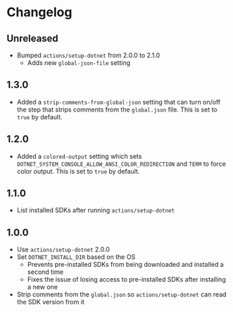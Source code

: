 # Changelog

## Unreleased

- Bumped `actions/setup-dotnet` from 2.0.0 to 2.1.0
  - Adds new `global-json-file` setting

## 1.3.0

- Added a `strip-comments-from-global-json` setting that can turn on/off the step that strips comments from the `global.json` file. This is set to `true` by default.

## 1.2.0

- Added a `colored-output` setting which sets `DOTNET_SYSTEM_CONSOLE_ALLOW_ANSI_COLOR_REDIRECTION` and `TERM` to force color output. This is set to `true` by default.

## 1.1.0

- List installed SDKs after running `actions/setup-dotnet`

## 1.0.0

- Use `actions/setup-dotnet` 2.0.0
- Set `DOTNET_INSTALL_DIR` based on the OS
  - Prevents pre-installed SDKs from being downloaded and installed a second time
  - Fixes the issue of losing access to pre-installed SDKs after installing a new one
- Strip comments from the `global.json` so `actions/setup-dotnet` can read the SDK version from it
